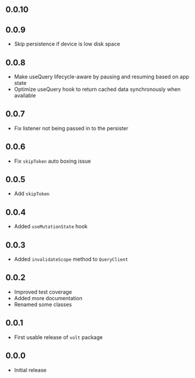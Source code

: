 ## 0.0.10


## 0.0.9

- Skip persistence if device is low disk space

## 0.0.8

- Make useQuery lifecycle-aware by pausing and resuming based on app state
- Optimize useQuery hook to return cached data synchronously when available

## 0.0.7

- Fix listener not being passed in to the persister

## 0.0.6

- Fix `skipToken` auto boxing issue

## 0.0.5

- Add `skipToken`

## 0.0.4

- Added `useMutationState` hook

## 0.0.3

- Added `invalidateScope` method to `QueryClient`

## 0.0.2

- Improved test coverage
- Added more documentation
- Renamed some classes

## 0.0.1

- First usable release of `volt` package

## 0.0.0

- Initial release
